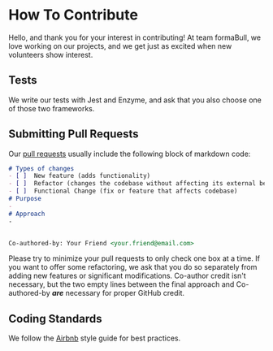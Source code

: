 # How To Contribute

Hello, and thank you for your interest in contributing!  At team formaBull, we love working on our projects, and we get just as excited when new volunteers show interest.  

## Tests

We write our tests with Jest and Enzyme, and ask that you also choose one of those two frameworks. 

## Submitting Pull Requests

Our [pull requests](https://github.com/oslabs-beta/formaBull/pulls) usually include the following block of markdown code:
``` markdown
# Types of changes
- [ ]  New feature (adds functionality)
- [ ]  Refactor (changes the codebase without affecting its external behavior)
- [ ]  Functional Change (fix or feature that affects codebase)
# Purpose
- 
# Approach
-


Co-authored-by: Your Friend <your.friend@email.com>
```
Please try to minimize your pull requests to only check one box at a time.  If you want to offer some refactoring, we ask that you do so separately from adding new features or significant modifications.  Co-author credit isn't necessary, but the two empty lines between the final approach and Co-authored-by ***are*** necessary for proper GitHub credit.


## Coding Standards

We follow the [Airbnb](https://github.com/airbnb/javascript) style guide for best practices.

